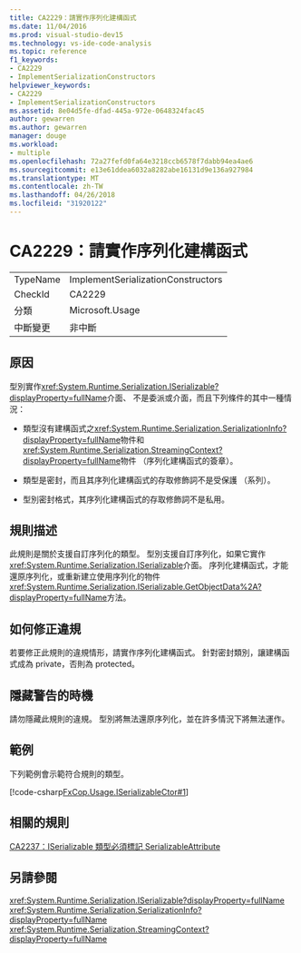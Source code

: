 ```yaml
---
title: CA2229：請實作序列化建構函式
ms.date: 11/04/2016
ms.prod: visual-studio-dev15
ms.technology: vs-ide-code-analysis
ms.topic: reference
f1_keywords:
- CA2229
- ImplementSerializationConstructors
helpviewer_keywords:
- CA2229
- ImplementSerializationConstructors
ms.assetid: 8e04d5fe-dfad-445a-972e-0648324fac45
author: gewarren
ms.author: gewarren
manager: douge
ms.workload:
- multiple
ms.openlocfilehash: 72a27fefd0fa64e3218ccb6578f7dabb94ea4ae6
ms.sourcegitcommit: e13e61ddea6032a8282abe16131d9e136a927984
ms.translationtype: MT
ms.contentlocale: zh-TW
ms.lasthandoff: 04/26/2018
ms.locfileid: "31920122"
---
```

# <a name="ca2229-implement-serialization-constructors"></a>CA2229：請實作序列化建構函式
|||
|-|-|
|TypeName|ImplementSerializationConstructors|
|CheckId|CA2229|
|分類|Microsoft.Usage|
|中斷變更|非中斷|

## <a name="cause"></a>原因
 型別實作<xref:System.Runtime.Serialization.ISerializable?displayProperty=fullName>介面、 不是委派或介面，而且下列條件的其中一種情況：

-   類型沒有建構函式之<xref:System.Runtime.Serialization.SerializationInfo?displayProperty=fullName>物件和<xref:System.Runtime.Serialization.StreamingContext?displayProperty=fullName>物件 （序列化建構函式的簽章）。

-   類型是密封，而且其序列化建構函式的存取修飾詞不是受保護 （系列）。

-   型別密封格式，其序列化建構函式的存取修飾詞不是私用。

## <a name="rule-description"></a>規則描述
 此規則是關於支援自訂序列化的類型。 型別支援自訂序列化，如果它實作<xref:System.Runtime.Serialization.ISerializable>介面。 序列化建構函式，才能還原序列化，或重新建立使用序列化的物件<xref:System.Runtime.Serialization.ISerializable.GetObjectData%2A?displayProperty=fullName>方法。

## <a name="how-to-fix-violations"></a>如何修正違規
 若要修正此規則的違規情形，請實作序列化建構函式。 針對密封類別，讓建構函式成為 private，否則為 protected。

## <a name="when-to-suppress-warnings"></a>隱藏警告的時機
 請勿隱藏此規則的違規。 型別將無法還原序列化，並在許多情況下將無法運作。

## <a name="example"></a>範例
 下列範例會示範符合規則的類型。

 [!code-csharp[FxCop.Usage.ISerializableCtor#1](../code-quality/codesnippet/CSharp/ca2229-implement-serialization-constructors_1.cs)]

## <a name="related-rules"></a>相關的規則
 [CA2237：ISerializable 類型必須標記 SerializableAttribute](../code-quality/ca2237-mark-iserializable-types-with-serializableattribute.md)

## <a name="see-also"></a>另請參閱
 <xref:System.Runtime.Serialization.ISerializable?displayProperty=fullName> <xref:System.Runtime.Serialization.SerializationInfo?displayProperty=fullName> <xref:System.Runtime.Serialization.StreamingContext?displayProperty=fullName>